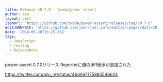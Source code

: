 ```yaml
---
title: Release v0.7.0 · twada/power-assert
author: azu
layout: post
itemUrl: 'https://github.com/twada/power-assert/releases/tag/v0.7.0'
editJSONPath: 'https://github.com/jser/jser.info/edit/gh-pages/data/2014/05/index.json'
date: '2014-05-20T13:25:38Z'
tags:
  - JavaScript
  - testing
  - ReleaseNote
---
```

power-assert 0.7.0リリース
Reporterに値のdiff表示が追加された

https://twitter.com/azu_re/status/466067175883546624
